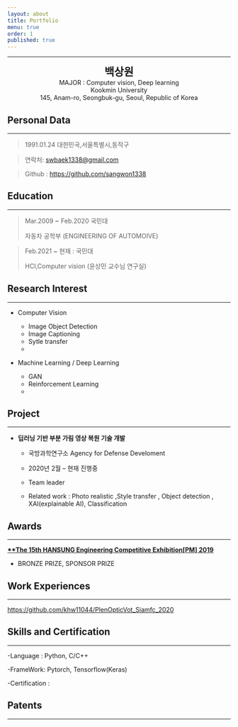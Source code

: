 ```yaml
---
layout: about
title: Portfolio
menu: true
order: 1
published: true
---
```


* * *
<center>
<span style=
"font-size:170%;
font-weight:bold">
백상원
</span>
</center>

<center>MAJOR : Computer vision, Deep learning</center>

<center>Kookmin University</center>

<center>145, Anam-ro, Seongbuk-gu, Seoul, Republic of Korea</center>

## Personal Data
---
> 1991.01.24 대한민국,서울특별시,동작구

> 연락처: swbaek1338@gmail.com

> Github : <a href="https://github.com/sangwon1338">https://github.com/sangwon1338</a>


## Education
---
> Mar.2009 ~ Feb.2020 국민대
>
> 자동차 공학부 (ENGINEERING OF AUTOMOIVE)

> Feb.2021 ~ 현재 : 국민대
>
> HCI,Computer vision (윤상민 교수님 연구실)


## Research Interest
---

* Computer Vision
    + Image Object Detection
    + Image Captioning
    + Sytle transfer
    + 

* Machine Learning / Deep Learning
    + GAN
    + Reinforcement Learning
    + 

## Project
---

* **딥러닝 기반 부분 가림 영상 복원 기술 개발**

   + 국방과학연구소 Agency for Defense Develoment

   + 2020년 2월 – 현재 진행중
   
   + Team leader
   
   + Related work : Photo realistic ,Style transfer , Object detection , XAI(explainable AI), Classification

## Awards
---

<u><strong><a href="https://www.youtube.com/watch?v=-ofj2vTvH0Q/">**The 15th HANSUNG Engineering Competitive Exhibition[PM] 2019 </a></strong></u>

- BRONZE PRIZE, SPONSOR PRIZE


## Work Experiences
---


<a herf="https://github.com/khw11044/PlenOpticVot_Siamfc_2020">https://github.com/khw11044/PlenOpticVot_Siamfc_2020</a>


## Skills and Certification
---
-Language : Python, C/C++

-FrameWork: Pytorch, Tensorflow(Keras)

-Certification : 

## Patents
---
